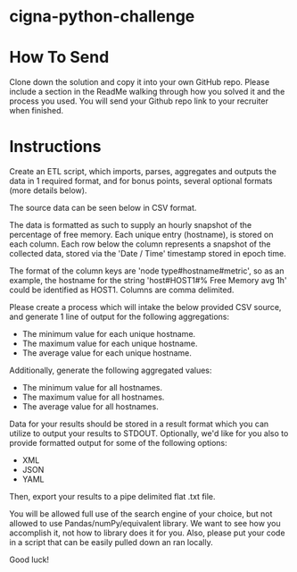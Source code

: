 # cigna-python-challenge

# **How To Send** 

Clone down the solution and copy it into your own GitHub repo.
Please include a section in the ReadMe walking through how you solved it and the process you used. 
You will send your Github repo link to your recruiter when finished. 

# **Instructions**

Create an ETL script, which imports, parses, aggregates and outputs the data in 1 required 
format, and for bonus points, several optional formats (more details below).

The source data can be seen below in CSV format.

The data is formatted as such to supply an hourly snapshot of the percentage of free memory. 
Each unique entry (hostname), is stored on each column.  Each row below the column represents 
a snapshot of the collected data, stored via the 'Date / Time' timestamp stored in epoch time.

The format of the column keys are 'node type#hostname#metric', so as an example, the hostname 
for the string 'host#HOST1#% Free Memory avg 1h' could be identified as HOST1.  Columns are 
comma delimited.

Please create a process which will intake the below provided CSV source, and generate 1 line 
of output for the following aggregations:

- The minimum value for each unique hostname.
- The maximum value for each unique hostname.
- The average value for each unique hostname.

Additionally, generate the following aggregated values:

- The minimum value for all hostnames.
- The maximum value for all hostnames.
- The average value for all hostnames.

Data for your results should be stored in a result format which you can utilize to output your 
results to STDOUT. Optionally, we'd like for you also to provide formatted output for some of 
the following options:

- XML
- JSON
- YAML

Then, export your results to a pipe delimited flat .txt file.

You will be allowed full use of the search engine of your choice, but not allowed to use Pandas/numPy/equivalent library. 
We want to see how you accomplish it, not how to library does it for you.
Also, please put your code in a script that can be easily pulled down an ran locally. 

Good luck!



